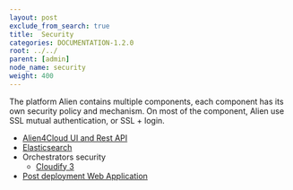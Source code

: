 ```yaml
---
layout: post
exclude_from_search: true
title:  Security
categories: DOCUMENTATION-1.2.0
root: ../../
parent: [admin]
node_name: security
weight: 400
---
```


The platform Alien contains multiple components, each component has its own security policy and mechanism.
On most of the component, Alien use SSL mutual authentication, or SSL + login.

* [Alien4Cloud UI and Rest API](#/documentation/1.2.0/admin_guide/security_ui_rest.html)
* [Elasticsearch](#/documentation/1.2.0/admin_guide/security_elastic_search.html)
* Orchestrators security
    - [Cloudify 3](#/documentation/1.2.0/orchestrators/cloudify3_driver/prerequisites.html)
* [Post deployment Web Application](#/documentation/1.2.0/admin_guide/security_patch.html)